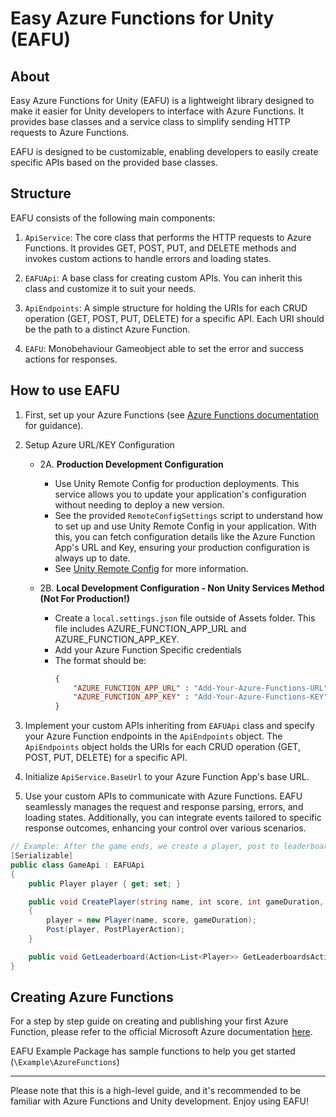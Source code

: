 # Easy Azure Functions for Unity (EAFU)

## About

Easy Azure Functions for Unity (EAFU) is a lightweight library designed to make it easier for Unity developers to interface with Azure Functions. It provides base classes and a service class to simplify sending HTTP requests to Azure Functions.

EAFU is designed to be customizable, enabling developers to easily create specific APIs based on the provided base classes.



## Structure
EAFU consists of the following main components:

1. `ApiService`: The core class that performs the HTTP requests to Azure Functions. It provides GET, POST, PUT, and DELETE methods and invokes custom actions to handle errors and loading states.

2. `EAFUApi`: A base class for creating custom APIs. You can inherit this class and customize it to suit your needs.

3. `ApiEndpoints`: A simple structure for holding the URIs for each CRUD operation (GET, POST, PUT, DELETE) for a specific API. Each URI should be the path to a distinct Azure Function.

4. `EAFU`: Monobehaviour Gameobject able to set the error and success actions for responses.

## How to use EAFU

1. First, set up your Azure Functions (see [Azure Functions documentation](https://docs.microsoft.com/en-us/azure/azure-functions/) for guidance).

2. Setup Azure URL/KEY Configuration
    - 2A. **Production Development Configuration** 
        - Use Unity Remote Config for production deployments. This service allows you to update your application's configuration without needing to deploy a new version. 
        - See the provided `RemoteConfigSettings` script to understand how to set up and use Unity Remote Config in your application. With this, you can fetch configuration details like the Azure Function App's URL and Key, ensuring your production configuration is always up to date.
        - See [Unity Remote Config](https://docs.unity3d.com/Packages/com.unity.remote-config@3.3/manual/index.html) for more information.

    - 2B. **Local Development Configuration - Non Unity Services Method (Not For Production!)** 
        - Create a `local.settings.json` file outside of Assets folder. This file includes AZURE_FUNCTION_APP_URL and AZURE_FUNCTION_APP_KEY.
        - Add your Azure Function Specific credentials
        - The format should be:
            ```json
            {
                "AZURE_FUNCTION_APP_URL" : "Add-Your-Azure-Functions-URL",
                "AZURE_FUNCTION_APP_KEY" : "Add-Your-Azure-Functions-KEY"
            }
            ```
3. Implement your custom APIs inheriting from `EAFUApi` class and specify your Azure Function endpoints in the `ApiEndpoints` object. The `ApiEndpoints` object holds the URIs for each CRUD operation (GET, POST, PUT, DELETE) for a specific API.

4. Initialize `ApiService.BaseUrl` to your Azure Function App's base URL.

5. Use your custom APIs to communicate with Azure Functions. EAFU seamlessly manages the request and response parsing, errors, and loading states. Additionally, you can integrate events tailored to specific response outcomes, enhancing your control over various scenarios.

```csharp
// Example: After the game ends, we create a player, post to leaderboards, and execute an action from the response
[Serializable]
public class GameApi : EAFUApi
{
    public Player player { get; set; }

    public void CreatePlayer(string name, int score, int gameDuration, Action<object> PostPlayerAction)
    {
        player = new Player(name, score, gameDuration);
        Post(player, PostPlayerAction);
    }

    public void GetLeaderboard(Action<List<Player>> GetLeaderboardsAction) => Get(GetLeaderboardsAction);
}
```

## Creating Azure Functions

For a step by step guide on creating and publishing your first Azure Function, please refer to the official Microsoft Azure documentation [here](https://docs.microsoft.com/en-us/azure/azure-functions/create-first-function-vs-code-csharp).

EAFU Example Package has sample functions to help you get started (`\Example\AzureFunctions`)

---

Please note that this is a high-level guide, and it's recommended to be familiar with Azure Functions and Unity development. Enjoy using EAFU!
